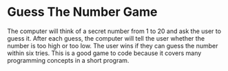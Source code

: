 # Guess The Number Game
The computer will think of a secret number from 1 to 20 and ask the user to guess it. After each guess, the computer will tell the user whether the number is too high or too low. The user wins if they can guess the number within six tries.  This is a good game to code because it covers many programming concepts in a short program.

